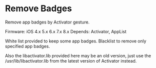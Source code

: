 Remove Badges
=============

Remove app badges by Activator gesture.

Firmware: iOS 4.x 5.x 6.x 7.x 8.x
Depends: Activator, AppList

White list provided to keep some app badges.
Blacklist to remove only specified app badges.

Also the libactivator.lib provided here may be an old version, just use the /usr/lib/libactivator.lib from the latest version of Activator instead.
